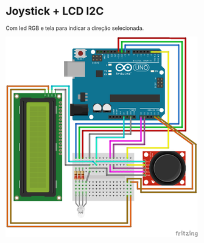 # Joystick + LCD I2C

Com led RGB e tela para indicar a direção selecionada.

![alt text](docs/joystick_lcd_bb.png)

